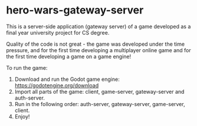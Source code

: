 # hero-wars-gateway-server

<p> This is a server-side application (gateway server) of a game developed as a final year university project for CS degree.
<p> Quality of the code is not great - the game was developed under the time pressure, and for the first time developing a multiplayer online game and for the first time developing a game on a game engine!

To run the game:
1) Download and run the Godot game engine: https://godotengine.org/download
2) Import all parts of the game: client, game-server, gateway-server and auth-server.
3) Run in the following order: auth-server, gateway-server, game-server, client.
4) Enjoy!
